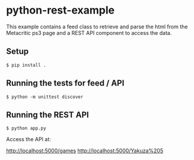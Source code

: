 # python-rest-example

This example contains a feed class to retrieve and parse the html from the Metacritic ps3 page and a REST API component to access the data.
## Setup
```shell
$ pip install .
```

## Running the tests for feed / API
```shell
$ python -m unittest discover
```
## Running the REST API

```shell
$ python app.py
```

Access the API at:

[http://localhost:5000/games](http://localhost:5000/games)
[http://localhost:5000/Yakuza%205](http://localhost:5000/Yakuza%205)

